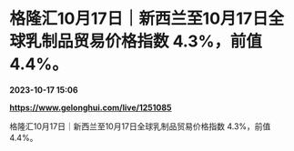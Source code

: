 # 格隆汇10月17日｜新西兰至10月17日全球乳制品贸易价格指数 4.3%，前值4.4%。

**2023-10-17 15:06**

**https://www.gelonghui.com/live/1251085**

格隆汇10月17日｜新西兰至10月17日全球乳制品贸易价格指数 4.3%，前值4.4%。